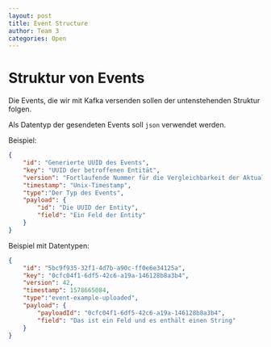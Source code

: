 ```yaml
---
layout: post
title: Event Structure
author: Team 3
categories: Open
---
```


# Struktur von Events

Die Events, die wir mit Kafka versenden sollen der untenstehenden Struktur folgen.

Als Datentyp der gesendeten Events soll `json` verwendet werden.

Beispiel:

```json
{
    "id": "Generierte UUID des Events",
    "key": "UUID der betroffenen Entität",
    "version": "Fortlaufende Nummer für die Vergleichbarkeit der Aktualität des Events",
    "timestamp": "Unix-Timestamp",
    "type":"Der Typ des Events",
    "payload": {
        "id": "Die UUID der Entity",
        "field": "Ein Feld der Entity"
    }
}
```

Beispiel mit Datentypen:

```json
{
    "id": "5bc9f935-32f1-4d7b-a90c-ff0e6e34125a",
    "key": "0cfc04f1-6df5-42c6-a19a-146128b8a3b4",
    "version": 42,
    "timestamp": 1578665084,
    "type":"event-example-uploaded",
    "payload": {
        "payloadId": "0cfc04f1-6df5-42c6-a19a-146128b8a3b4",
        "field": "Das ist ein Feld und es enthält einen String"
    }
}
```